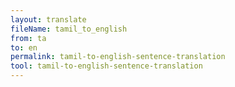 ```yaml
---
layout: translate
fileName: tamil_to_english
from: ta
to: en
permalink: tamil-to-english-sentence-translation
tool: tamil-to-english-sentence-translation
---
```

